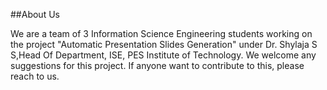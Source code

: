 ##About Us

We are a team of 3 Information Science Engineering students working on the project "Automatic Presentation Slides Generation" under Dr. Shylaja S S,Head Of Department, ISE, PES Institute of Technology. We welcome any suggestions for this project. If anyone want to contribute to this, please reach to us.